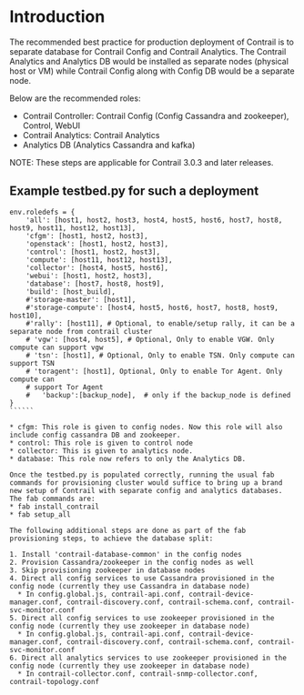 # Introduction
The recommended best practice for production deployment of Contrail is to separate database for Contrail Config and Contrail Analytics. The Contrail Analytics and  Analytics DB would be installed as separate nodes (physical host or VM) while Contrail Config along with Config DB would be a separate node. 

Below are the recommended roles: 
* Contrail Controller: Contrail Config (Config Cassandra and zookeeper), Control, WebUI
* Contrail Analytics: Contrail Analytics
* Analytics DB (Analytics Cassandra and kafka) 

NOTE: These steps are applicable for Contrail 3.0.3 and later releases. 

## Example testbed.py for such a deployment
``````````````
env.roledefs = {
    'all': [host1, host2, host3, host4, host5, host6, host7, host8, host9, host11, host12, host13],
    'cfgm': [host1, host2, host3],
    'openstack': [host1, host2, host3],
    'control': [host1, host2, host3],
    'compute': [host11, host12, host13],
    'collector': [host4, host5, host6],
    'webui': [host1, host2, host3],
    'database': [host7, host8, host9],
    'build': [host_build],
    #'storage-master': [host1],
    #'storage-compute': [host4, host5, host6, host7, host8, host9, host10],
    #'rally': [host11], # Optional, to enable/setup rally, it can be a separate node from contrail cluster
    # 'vgw': [host4, host5], # Optional, Only to enable VGW. Only compute can support vgw
    # 'tsn': [host1], # Optional, Only to enable TSN. Only compute can support TSN
    # 'toragent': [host1], Optional, Only to enable Tor Agent. Only compute can
    # support Tor Agent
    #   'backup':[backup_node],  # only if the backup_node is defined
}
``````

* cfgm: This role is given to config nodes. Now this role will also include config cassandra DB and zookeeper. 
* control: This role is given to control node
* collector: This is given to analytics node. 
* database: This role now refers to only the Analytics DB.

Once the testbed.py is populated correctly, running the usual fab commands for provisioning cluster would suffice to bring up a brand new setup of Contrail with separate config and analytics databases. The fab commands are: 
* fab install_contrail
* fab setup_all

The following additional steps are done as part of the fab provisioning steps, to achieve the database split: 

1. Install 'contrail-database-common' in the config nodes
2. Provision Cassandra/zookeeper in the config nodes as well
3. Skip provisioning zookeeper in database nodes
4. Direct all config services to use Cassandra provisioned in the config node (currently they use Cassandra in database node)
  * In config.global.js, contrail-api.conf, contrail-device-manager.conf, contrail-discovery.conf, contrail-schema.conf, contrail-svc-monitor.conf
5. Direct all config services to use zookeeper provisioned in the config node (currently they use zookeeper in database node)   
  * In config.global.js, contrail-api.conf, contrail-device-manager.conf, contrail-discovery.conf, contrail-schema.conf, contrail-svc-monitor.conf
6. Direct all analytics services to use zookeeper provisioned in the config node (currently they use zookeeper in database node)
  * In contrail-collector.conf, contrail-snmp-collector.conf, contrail-topology.conf


